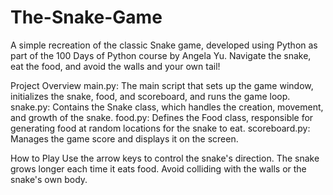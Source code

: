# The-Snake-Game

A simple recreation of the classic Snake game, developed using Python as part of the 100 Days of Python course by Angela Yu. Navigate the snake, eat the food, and avoid the walls and your own tail!

Project Overview
main.py: The main script that sets up the game window, initializes the snake, food, and scoreboard, and runs the game loop.
snake.py: Contains the Snake class, which handles the creation, movement, and growth of the snake.
food.py: Defines the Food class, responsible for generating food at random locations for the snake to eat.
scoreboard.py: Manages the game score and displays it on the screen.

How to Play
Use the arrow keys to control the snake's direction.
The snake grows longer each time it eats food.
Avoid colliding with the walls or the snake's own body.
